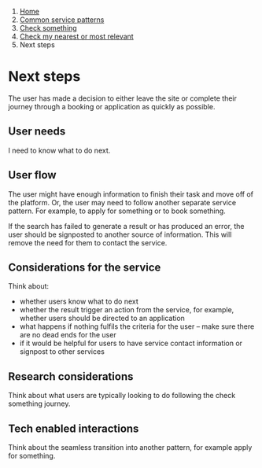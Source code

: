 1.  [Home](/docs/core/contents)
2.	[Common service patterns](/docs/core/common-service-patterns/overview)
3.  [Check something](/docs/core/common-service-patterns/service-patterns/check-something/overview)
4.  [Check my nearest or most relevant](/docs/core/common-service-patterns/service-patterns/check-something/check-my-nearest-or-most-relevant/overview)
5.  Next steps

# Next steps
The user has made a decision to either leave the site or complete their journey through a booking or application as quickly as possible.

## User needs

I need to know what to do next.

## User flow

The user might have enough information to finish their task and move off of the platform. Or, the user may need to follow another separate service pattern. For example, to apply for something or to book something.

If the search has failed to generate a result or has produced an error, the user should be signposted to another source of information. This will remove the need for them to contact the service.

## Considerations for the service

Think about:

* whether users know what to do next
* whether the result trigger an action from the service, for example, whether users should be directed to an application
* what happens if nothing fulfils the criteria for the user – make sure there are no dead ends for the user
* if it would be helpful for users to have service contact information or signpost to other services

## Research considerations

Think about what users are typically looking to do following the check something journey. 

## Tech enabled interactions 

Think about the seamless transition into another pattern, for example apply for something.
